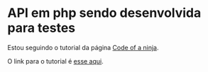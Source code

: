# API em php sendo desenvolvida para testes

Estou seguindo o tutorial da página [Code of a ninja](https://codeofaninja.com).

O link para o tutorial é [esse aqui](https://codeofaninja.com/2017/02/create-simple-rest-api-in-php.html).
